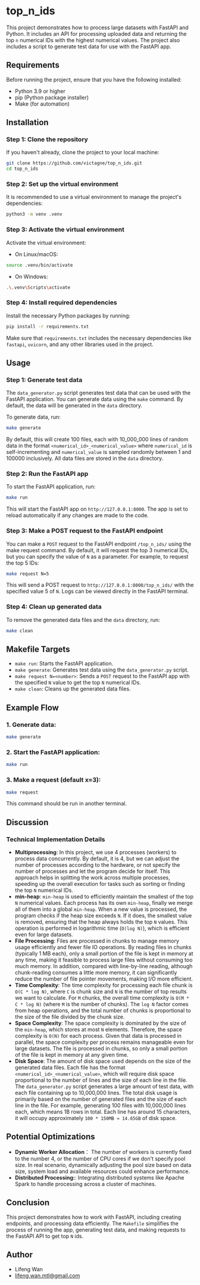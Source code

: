 # top_n_ids
This project demonstrates how to process large datasets with FastAPI and Python. It includes an API for processing uploaded data and returning the top `n` numerical IDs with the highest numerical values. The project also includes a script to generate test data for use with the FastAPI app.

## Requirements
Before running the project, ensure that you have the following installed:
- Python 3.9 or higher
- pip (Python package installer)
- Make (for automation)

## Installation

### Step 1: Clone the repository

If you haven't already, clone the project to your local machine:

```bash
git clone https://github.com/victagne/top_n_ids.git
cd top_n_ids
```

### Step 2: Set up the virtual environment

It is recommended to use a virtual environment to manage the project's dependencies:

```bash
python3 -m venv .venv
```
### Step 3: Activate the virtual environment

Activate the virtual environment:

- On Linux/macOS:
```bash
source .venv/bin/activate
```

- On Windows:
```bash
.\.venv\Scripts\activate
```

### Step 4: Install required dependencies

Install the necessary Python packages by running:
```bash
pip install -r requirements.txt
```
Make sure that `requirements.txt` includes the necessary dependencies like `fastapi`, `uvicorn`, and any other libraries used in the project.

## Usage
### Step 1: Generate test data
The `data_generator.py` script generates test data that can be used with the FastAPI application. You can generate data using the `make` command.
By default, the data will be generated in the `data` directory.

To generate data, run:
```bash
make generate
```
By default, this will create 100 files, each with 10_000_000 lines of random data in the format `<numerical_id>_<numerical_value>` where `numerical_id` is self-incrementing and `numerical_value` is sampled randomly between 1 and 100000 inclusively. All data files are stored in the `data` directory.

### Step 2: Run the FastAPI app
To start the FastAPI application, run:
```bash
make run
```
This will start the FastAPI app on `http://127.0.0.1:8000`. The app is set to reload automatically if any changes are made to the code.

### Step 3: Make a POST request to the FastAPI endpoint
You can make a `POST` request to the FastAPI endpoint `/top_n_ids/` using the make request command.
By default, it will request the top 3 numerical IDs, but you can specify the value of `N` as a parameter. For example, to request the top 5 IDs:
```bash
make request N=5
```
This will send a POST request to `http://127.0.0.1:8000/top_n_ids/` with the specified value 5 of `N`.
Logs can be viewed directly in the FastAPI terminal.

### Step 4: Clean up generated data
To remove the generated data files and the `data` directory, run:
```bash
make clean
```

## Makefile Targets
- `make run`: Starts the FastAPI application.
- `make generate`: Generates test data using the `data_generator.py` script.
- `make request N=<number>`: Sends a `POST` request to the FastAPI app with the specified `N` value to get the top `N` numerical IDs.
- `make clean`: Cleans up the generated data files.

## Example Flow
### 1. Generate data:
```bash
make generate
```

### 2. Start the FastAPI application:
```bash
make run
```

### 3. Make a request (default x=3):
```bash
make request
```
This command should be run in another terminal.

## Discussion

### Technical Implementation Details
- **Multiprocessing**: In this project, we use 4 processes (workers) to process data concurrently. By default, it is 4, but we can adjust the number of processes according to the hardware, or not specify the number of processes and let the program decide for itself. This approach helps in splitting the work across multiple processes, speeding up the overall execution for tasks such as sorting or finding the top `N` numerical IDs.
- **min-heap**: `min-heap` is used to efficiently maintain the smallest of the top `N` numerical values. Each process has its own `min-heap`, finally we merge all of them into a global `min-heap`. When a new value is processed, the program checks if the heap size exceeds `N`. If it does, the smallest value is removed, ensuring that the heap always holds the top `N` values. This operation is performed in logarithmic time (`O(log N)`), which is efficient even for large datasets.
- **File Processing**: Files are processed in chunks to manage memory usage efficiently and fewer file IO operations. By reading files in chunks (typically 1 MB each), only a small portion of the file is kept in memory at any time, making it feasible to process large files without consuming too much memory. In addition, compared with line-by-line reading, although chunk-reading consumes a little more memory, it can significantly reduce the number of file pointer movements, making I/O more efficient.
- **Time Complexity**: The time complexity for processing each file chunk is `O(C * log N)`, where `C` is chunk size and `N` is the number of top results we want to calculate. For `M` chunks, the overall time complexity is `O(M * C * log N)` (where `M` is the number of chunks). The `log N` factor comes from heap operations, and the total number of chunks is proportional to the size of the file divided by the chunk size.
- **Space Complexity**: The space complexity is dominated by the size of the `min-heap`, which stores at most `N` elements. Therefore, the space complexity is `O(N)` for each process. Given that data is processed in parallel, the space complexity per process remains manageable even for large datasets. The file is processed in chunks, so only a small portion of the file is kept in memory at any given time.
- **Disk Space**: The amount of disk space used depends on the size of the generated data files. Each file has the format `<numerical_id>_<numerical_value>`, which will require disk space proportional to the number of lines and the size of each line in the file. The `data_generator.py` script generates a large amount of test data, with each file containing up to 10,000,000 lines. The total disk usage is primarily based on the number of generated files and the size of each line in the file. For example, generating 100 files with 10,000,000 lines each, which means 1B rows in total. Each line has around 15 characters, it will occupy approximately `100 * 150MB ≈ 14.65GB` of disk space.

## Potential Optimizations
- **Dynamic Worker Allocation**： The number of workers is currently fixed to the number 4, or the number of CPU cores if we don't specify pool size. In real scenario, dynamically adjusting the pool size based on data size, system load and available resources could enhance performance.
- **Distributed Processing:**: Integrating distributed systems like Apache Spark to handle processing across a cluster of machines.

## Conclusion
This project demonstrates how to work with FastAPI, including creating endpoints, and processing data efficiently. The `Makefile` simplifies the process of running the app, generating test data, and making requests to the FastAPI API to get top `N` ids.

## Author
- Lifeng Wan
- lifeng.wan.mtl@gmail.com
